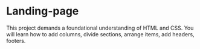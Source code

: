 # Landing-page
This project demands a foundational understanding of HTML and CSS. You will learn how to add columns, divide sections, arrange items, add headers, footers.
